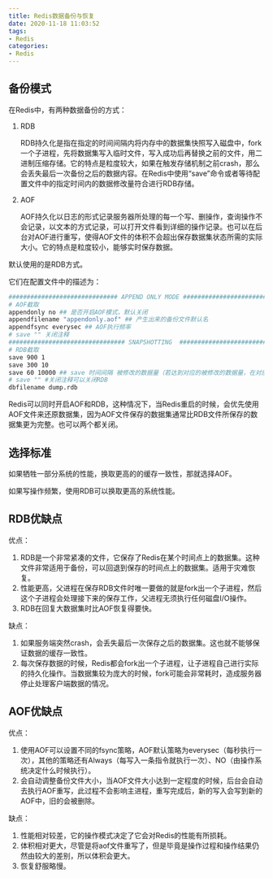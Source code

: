 ```yaml
---
title: Redis数据备份与恢复
date: 2020-11-18 11:03:52
tags:
- Redis
categories:
- Redis
---
```


## 备份模式

在Redis中，有两种数据备份的方式：

1. RDB

   RDB持久化是指在指定的时间间隔内将内存中的数据集快照写入磁盘中，fork一个子进程，先将数据集写入临时文件，写入成功后再替换之前的文件，用二进制压缩存储。它的特点是粒度较大，如果在触发存储机制之前crash，那么会丢失最后一次备份之后的数据内容。在Redis中使用“save”命令或者等待配置文件中的指定时间内的数据修改量符合进行RDB存储。

1. AOF

   AOF持久化以日志的形式记录服务器所处理的每一个写、删操作，查询操作不会记录，以文本的方式记录，可以打开文件看到详细的操作记录。也可以在后台对AOF进行重写，使得AOF文件的体积不会超出保存数据集状态所需的实际大小。它的特点是粒度较小，能够实时保存数据。

默认使用的是RDB方式。

它们在配置文件中的描述为：

```bash
############################## APPEND ONLY MODE ###############################
# AOF截取
appendonly no ## 是否开启AOF模式，默认关闭
appendfilename "appendonly.aof" ## 产生出来的备份文件默认名
appendfsync everysec ## AOF执行频率
# save "" 关闭注释
################################ SNAPSHOTTING  ################################
# RDB截取
save 900 1
save 300 10
save 60 10000 ## save 时间间隔 被修改的数据量（若达到对应的被修改的数据量，在对应的时间间隔就会被备份）
# save "" #关闭注释可以关闭RDB
dbfilename dump.rdb
```

Redis可以同时开启AOF和RDB，这种情况下，当Redis重启的时候，会优先使用AOF文件来还原数据集，因为AOF文件保存的数据集通常比RDB文件所保存的数据集更为完整。也可以两个都关闭。

## 选择标准

如果牺牲一部分系统的性能，换取更高的的缓存一致性，那就选择AOF。

如果写操作频繁，使用RDB可以换取更高的系统性能。

## RDB优缺点

优点：

1. RDB是一个非常紧凑的文件，它保存了Redis在某个时间点上的数据集。这种文件非常适用于备份，可以回退到保存的时间点上的数据集。适用于灾难恢复。
2. 性能更高，父进程在保存RDB文件时唯一要做的就是fork出一个子进程，然后这个子进程会处理接下来的保存工作，父进程无须执行任何磁盘I/O操作。
3. RDB在回复大数据集时比AOF恢复得要快。

缺点：

1. 如果服务端突然crash，会丢失最后一次保存之后的数据集。这也就不能够保证数据的缓存一致性。
2. 每次保存数据的时候，Redis都会fork出一个子进程，让子进程自己进行实际的持久化操作。当数据集较为庞大的时候，fork可能会非常耗时，造成服务器停止处理客户端数据的情况。

## AOF优缺点

优点：

1. 使用AOF可以设置不同的fsync策略，AOF默认策略为everysec（每秒执行一次），其他的策略还有Always（每写入一条指令就执行一次）、NO（由操作系统决定什么时候执行）。
2. 会自动调整备份文件大小，当AOF文件大小达到一定程度的时候，后台会自动去执行AOF重写，此过程不会影响主进程，重写完成后，新的写入会写到新的AOF中，旧的会被删除。

缺点：

1. 性能相对较差，它的操作模式决定了它会对Redis的性能有所损耗。
2. 体积相对更大，尽管是将aof文件重写了，但是毕竟是操作过程和操作结果仍然由较大的差别，所以体积会更大。
3. 恢复舒服略慢。